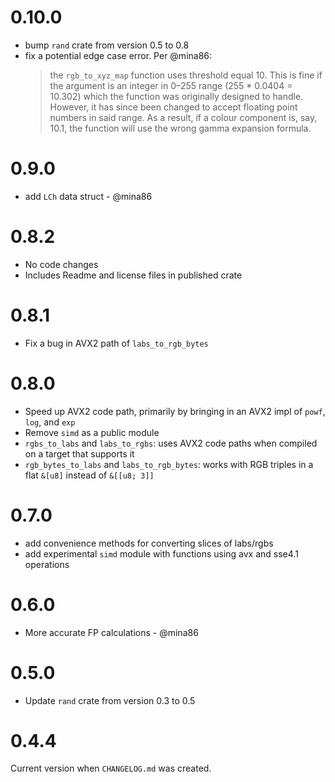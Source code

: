 # 0.10.0

* bump `rand` crate from version 0.5 to 0.8
* fix a potential edge case error. Per @mina86:
  > the `rgb_to_xyz_map` function uses threshold equal 10.  This is fine
  > if the argument is an integer in 0–255 range (255 * 0.0404 = 10.302)
  > which the function was originally designed to handle.  However, it
  > has since been changed to accept floating point numbers in said
  > range.  As a result, if a colour component is, say, 10.1, the
  > function will use the wrong gamma expansion formula.

# 0.9.0

* add `LCh` data struct - @mina86

# 0.8.2

* No code changes
* Includes Readme and license files in published crate

# 0.8.1

* Fix a bug in AVX2 path of `labs_to_rgb_bytes`

# 0.8.0

* Speed up AVX2 code path, primarily by bringing in an AVX2 impl of `powf`,
  `log`, and `exp`
* Remove `simd` as a public module
* `rgbs_to_labs` and `labs_to_rgbs`: uses AVX2 code paths when compiled on a
  target that supports it
* `rgb_bytes_to_labs` and `labs_to_rgb_bytes`: works with RGB triples in a flat
  `&[u8]` instead of `&[[u8; 3]]`

# 0.7.0

* add convenience methods for converting slices of labs/rgbs
* add experimental `simd` module with functions using avx and sse4.1 operations

# 0.6.0

* More accurate FP calculations - @mina86

# 0.5.0

* Update `rand` crate from version 0.3 to 0.5

# 0.4.4

Current version when `CHANGELOG.md` was created.
